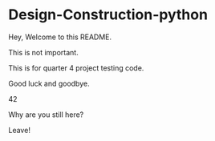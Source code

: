 # Design-Construction-python
Hey,
Welcome to this README.

This is not important.

This is for quarter 4 project testing code.

Good luck and goodbye.
  































42



























Why are you still here?

Leave!
